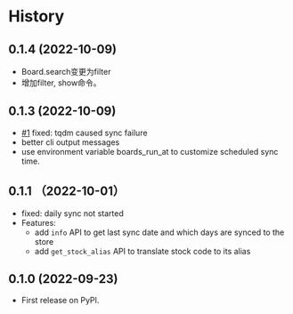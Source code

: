 # History

## 0.1.4 (2022-10-09)
* Board.search变更为filter
* 增加filter, show命令。
## 0.1.3 (2022-10-09)
* [#1](https://github.com/zillionare/boards/issues/1) fixed: tqdm caused sync failure
* better cli output messages
* use environment variable boards_run_at to customize scheduled sync time.
## 0.1.1 （2022-10-01）
* fixed: daily sync not started
* Features:
  * add `info` API to get last sync date and which days are synced to the store
  * add `get_stock_alias` API to translate stock code to its alias
## 0.1.0 (2022-09-23)

* First release on PyPI.
